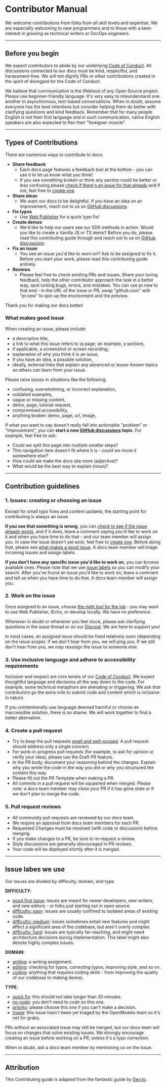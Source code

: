 
# Contributor Manual

We welcome contributions from folks from all skill levels and expertise. We are especially welcoming to new programmers and to those with a keen interest in growing as technical writers or DocOps engineers.

---

## Before you begin

We expect contributors to abide by our underlying [Code of Conduct](CODE_OF_CONDUCT.md). All discussions connected to our docs must be kind, respectful, and harassment-free. We will not dignify PRs or other contributions created in the spirit of disregard for the Code of Conduct.

We believe that communication is the lifeblood of any Open Source project. Please use beginner-friendly language. It's very easy to misunderstand one another in asynchronous, text-based conversations. When in doubt, assume everyone has the best intentions but consider helping them do better with clarifying questions and kind feedback. Remember that for many people English is not their first language and in such communication, native English speakers are also expected to flex their "foreigner muscle".

---

## Types of Contributions

There are numerous ways to contribute to docs:

- **Share feedback**
  - Each docs page features a feedback tool at the bottom - you can use it to let us know what you think!
  - If you see something broken or think any section could be better or less confusing please [check if there's an issue for that already](https://github.com:Open-Models-Startup/docs-vite/issues) and if not, feel free to [create one](https://github.com:Open-Models-Startup/docs-vite/issues/new).
- **Share ideas**
  - We want our docs to be delightful. If you have an idea on an improvement, reach out to us on [GitHub discussions](https://github.com:Open-Models-Startup/docs-vite/discussions).
- **Fix typos**
  - Use [Web Publisher](#content-updates-with-web-publisher) for a quick typo fix!
- **Create demos**
  - We'd like to help our users see our SDK methods in action. Would you like to create a Vanilla JS or TS demo? Before you do, please read this contributing guide through and reach out to us on [GitHub discussions](https://github.com:Open-Models-Startup/docs-vite/discussions).
- **Fix an issue**
  - You see an issue you'd like to worn on? Ask to be assigned to fix it. Before you start your work, please read this contributing guide entirely.
- **Reviews**
  - Please feel free to check existing PRs and issues. Share your loving feedback, help the other contributor approach the task in a better way, spot lurking bugs, errors, and mistakes. You can use pr.new to that end - in the URL of the issue or PR, swap "github.com" with "pr.new" to spin up the environment and the preview.

Thank you for making our docs better!

### What makes good issue

When creating an issue, please include:

- a descriptive title,
- a link to what this issue refers to (a page, an example, a section),
- if applicable, a screenshot or screen recording,
- explanation of why you think it is an issue,
- if you have an idea, a possible solution,
- ideally, external links that explain any advanced or lesser-known topics so others can learn from your issue.

Please raise issues in situations like the following:

- confusing, overwhelming, or incorrect explanation,
- outdated examples,
- vague or missing content,
- demo, page, tutorial request,
- compromised accessibility,
- anything broken: demo, page, url, image,

If what you want to say doesn't really fall into actionable "problem" or "improvement", you can **start a new [GitHub discussions](https://github.com:Open-Models-Startup/docs-vite/discussions) topic**. For example, feel free to ask:

- Could we split this page into multiple smaller steps?
- This navigation item doesn't fit where it is - could we move it somewhere else?
- How could we make the docs site more (adjective)?
- What would be the best way to explain (noun)?

---

## Contribution guidelines

### 1. **Issues: creating or choosing an issue**

Except for small typo fixes and content updaets, the starting point for contributing is always an issue.

**If you see that something is wrong**, you can [check to see if the issue already exists](https://github.com:Open-Models-Startup/docs-vite/issues), and if it does, leave a comment saying you'd like to work on it and when you have time to do that - and our team member will assign you. In case the issue doesn't yet exist, feel free to [create one](https://github.com:Open-Models-Startup/docs-vite/issues/new). Before doing that, please see [what makes a good issue](#what-makes-a-good-issue). A docs team member will triage incoming issues and assign labels.

**If you don't have any specific issue you'd like to work on**, you can browse available ones. Please note that we use [issue labels](#issue-labels-we-use) so you can modify your search. After you've found an issue you'd like to work on, leave a comment and tell us when you have time to do that. A docs team member will assign you.

### 2. **Work on the issue**

Once assigned to an issue, choose [the right tool for the job](README.md#development) - you may want to use Web Publisher, iEcho, or develop locally. We have no preference.

Whenever in doubt or whenever you feel stuck, please ask clarifying questions in the issue thread or on our [Discord](https://discord.gg/EQ7uJQxC). We are here to support you!

In most cases, an assigned issue should be fixed relatively soon (depending on the issue scope). If we don't hear from you, we will ping you. If we still don't hear from you, we may reassign the issue to someone else.

### 3. **Use inclusive language and adhere to accessibility requirements**

Inclusion and respect are core tenets of our [Code of Conduct](https://github.com:Open-Models-Startup/docs-vite/CODE_OF_CONDUCT.md). We expect thoughtful language and decisions all the way down to the code. For example, some technical metaphors are alienating or triggering. We ask that contributors go the extra mile to submit code and content which is inclusive in nature.

If you unintentionally use language deemed harmful or choose an inaccessible solution, there is no shame. We will work together to find a better alternative.

### 4. **Create a pull request**

- Try to keep the pull requests [small and well-scoped](https://www.netlify.com/blog/2020/03/31/how-to-scope-down-prs/). A pull request should address only a single concern.
- For work-in-progress pull requests (for example, to ask for opinion or verify your idea), please use the Draft PR feature.
- In the PR body, document your reasoning behind the changes. Explain why you wrote the code in the way you did or why you structured the content this way.
- Please fill out the PR Template when making a PR.
- All commits in a pull request will be squashed when merged.
_Please note_: a docs team member may close your PR if it has gone stale or if we don't plan to merge the code.

### 5. **Pull request reviews**

- All community pull requests are reviewed by our docs team.
- We require an approval from docs team members for each PR.
- Requested Changes must be resolved (with code or discussion) before merging.
- If you make changes to a PR, be sure to re-request a review.
- Style discussions are generally discouraged in PR reviews.
- Your code will be deployed shortly after it is merged.

---

## Issue labes we use

Our issues are divided by difficulty, domain, and type.

**DIFFICULTY**:

- [good first issue](https://github.com:Open-Models-Startup/docs-vite/labels/good%20first%20issue): issues are meant for newer developers, new writers, and new editors - or folks just starting out in open source.
- [difficulty: easy](https://github.com:Open-Models-Startup/docs-vite/labels/Difficulty%3A%20easy): issues are usually confined to isolated areas of existing code.
- [difficulty: medium](https://github.com:Open-Models-Startup/docs-vite/labels/difficulty%3A%20medium): issues sometimes entail new features and might affect a significant area of the codebase, but aren't overly complex.
- [difficulty: hard](https://github.com:Open-Models-Startup/docs-vite/labels/difficulty%3A%20hard): issues are typically far-reaching, and might need architecture decisions during implementation. This label might also denote highly complex issues.

**DOMAIN**:

- [writing](https://github.com:Open-Models-Startup/docs-vite/labels/writing): a writing assignment.
- [editing](https://github.com:Open-Models-Startup/docs-vite/labels/editing): checking for typos, correcting typos, improving style, and so on.
- [coding](https://github.com:Open-Models-Startup/docs-vite/labels/coding): anything that requires coding skills - from improving the quality of our codebase to making demos.

**TYPE**:

- [quick fix](https://github.com:Open-Models-Startup/docs-vite/labels/quick-fix): this should not take longer than 30 minutes.
- [no-code](https://github.com:Open-Models-Startup/docs-vite/labels/no-code): you don't need to _code_ on this one.
- [priority](https://github.com:Open-Models-Startup/docs-vite/labels/priority): please choose this one if you can't make a decision.
- [triage](https://github.com:Open-Models-Startup/docs-vite/labels/triage): this issue hasn't been yet triaged by the OpenModels team so it's not for grabs.

PRs without an associated issue may still be merged, but our docs team will focus on changes that solve existing issues. We strongly encourage creating an issue before working on a PR, unless it's a typo correction.

When in doubt, ask a docs team member by mentioning us on the issue.

---

## Attribution

This Contributing guide is adapted from the fantastic guide by [Dev.to](https://docs.forem.com/contributing/forem/).
